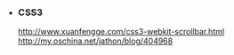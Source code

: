 - ### CSS3
    http://www.xuanfengge.com/css3-webkit-scrollbar.html
    http://my.oschina.net/jathon/blog/404968